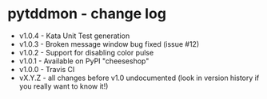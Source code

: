 pytddmon - change log
=====================

* v1.0.4 - Kata Unit Test generation
* v1.0.3 - Broken message window bug fixed (issue #12)
* v1.0.2 - Support for disabling color pulse
* v1.0.1 - Available on PyPI "cheeseshop"
* v1.0.0 - Travis CI
* vX.Y.Z - all changes before v1.0 undocumented
         (look in version history if you really want to know it!)
